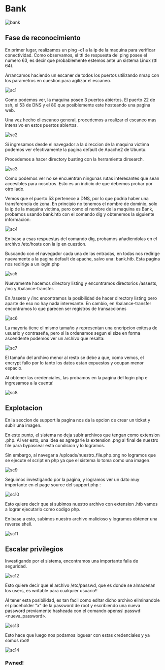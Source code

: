 # Bank

![bank](https://github.com/aguspatur22/Hack-the-box-writeups/assets/50930830/fbce3aac-a153-48fa-914b-4a8ca96d4a87)


## Fase de reconocimiento

En primer lugar, realizamos un ping -c1 <ip> a la ip de la maquina para verificar conectividad. Como observamos, el ttl de respuesta del ping posee el numero 63, es decir que probablemente estemos ante un sistema Linux (ttl 64). 

Arrancamos haciendo un escaner de todos los puertos utilizando nmap con los parametros en cuestion para agilizar el escaneo.

![sc1](https://github.com/aguspatur22/Hack-the-box-writeups/assets/50930830/d19880b7-03a8-4744-9687-22b3932338e0)

Como podemos ver, la maquina posee 3 puertos abiertos. El puerto 22 de ssh, el 53 de DNS y el 80 que posiblemente este hosteando una pagina web.

Una vez hecho el escaneo general, procedemos a realizar el escaneo mas intensivo en estos puertos abiertos.

![sc2](https://github.com/aguspatur22/Hack-the-box-writeups/assets/50930830/a9f386b6-b18b-4434-9b27-783d75ac0fb7)

Si ingresamos desde el navegador a la direccion de la maquina victima podemos ver efectivamente la pagina default de Apache2 de Ubuntu.

Procedemos a hacer directory busting con la herramienta dirsearch.

![sc3](https://github.com/aguspatur22/Hack-the-box-writeups/assets/50930830/d693176a-61dd-44d3-9516-3892c7ce38df)

Como podemos ver no se encuentran ningunas rutas interesantes que sean accesibles para nosotros. Esto es un indicio de que debemos probar por otro lado.

Vemos que el puerto 53 pertenece a DNS, por lo que podria haber una transferencia de zona. En principio no tenemos el nombre de dominio, solo la ip de la maquina victima, pero como el nombre de la maquina es Bank, probamos usando bank.htb con el comando dig y obtenemos la siguiente informacion:

![sc4](https://github.com/aguspatur22/Hack-the-box-writeups/assets/50930830/4927a395-0e0f-4ef0-9851-2826a658a6db)


En base a esas respuestas del comando dig, probamos añadiendolas en el archivo /etc/hosts con la ip en cuestion.

Buscando con el navegador cada una de las entradas, en todas nos redirige nuevamente a la pagina default de apache, salvo una: bank.htb. Esta pagina nos redirige a un login.php

![sc5](https://github.com/aguspatur22/Hack-the-box-writeups/assets/50930830/80953e94-177e-4644-b2a5-ea5815cb7bb8)

Nuevamente hacemos directory listing y encontramos directorios /assests, /inc y /balance-transfer.

En /assets y /inc encontramos la posibilidad de hacer directory listing pero aparte de eso no hay nada interesante. En cambio, en /balance-transfer encontramos lo que parecen ser registros de transacciones

![sc6](https://github.com/aguspatur22/Hack-the-box-writeups/assets/50930830/7f34ab29-c62f-42a0-aa1e-9abd6c192f19)

La mayoria tiene el mismo tamaño y representan una encripcion exitosa de usuario y contraseña, pero si la ordenamos segun el size en forma ascendente podemos ver un archivo que resalta:

![sc7](https://github.com/aguspatur22/Hack-the-box-writeups/assets/50930830/78b6c838-c699-4136-812c-b2e5175a53f5)

El tamaño del archivo menor al resto se debe a que, como vemos, el encrypt fallo por lo tanto los datos estan expuestos y ocupan menor espacio.

Al obtener las credenciales, las probamos en la pagina del login.php e ingresamos a la cuenta!

![sc8](https://github.com/aguspatur22/Hack-the-box-writeups/assets/50930830/1468bfb2-9aa1-4690-9f33-9b119dcd0ef0)


## Explotacion

En la seccion de support la pagina nos da la opcion de crear un ticket y subir una imagen. 

En este punto, el sistema no deja subir archivos que tengan como extension .php. Al ver esto, una idea es agregarle la extension .png al final de nuestro file para bypassear esta condicion y lo logramos.

Sin embargo, al navegar a /uploads/nuestro_file.php.png no logramos que se ejecute el script en php ya que el sistema lo toma como una imagen.

![sc9](https://github.com/aguspatur22/Hack-the-box-writeups/assets/50930830/91370406-fc01-40f8-a0d0-0ce66160bd88)


Seguimos investigando por la pagina, y logramos ver un dato muy importante en el page source del support.php :

![sc10](https://github.com/aguspatur22/Hack-the-box-writeups/assets/50930830/8f77ee60-22b7-4091-a38f-e8e3d219df51)


Esto quiere decir que si subimos nuestro archivo con extension .htb vamos a lograr ejecutarlo como codigo php.

En base a esto, subimos nuestro archivo malicioso y logramos obtener una reverse shell.

![sc11](https://github.com/aguspatur22/Hack-the-box-writeups/assets/50930830/0673d0c9-dfe8-4b22-b245-23b03e7933e2)


## Escalar privilegios

Investigando por el sistema, encontramos una importante falla de seguridad.

![sc12](https://github.com/aguspatur22/Hack-the-box-writeups/assets/50930830/07597836-b897-4ff8-a06e-ff8293d91395)


Esto quiere decir que el archivo /etc/passwd, que es donde se almacenan los users, es writable para cualquier usuario!! 

Al tener esta posibilidad, es tan facil como editar dicho archivo eliminandole el placeholder “x” de la password de root y escribiendo una nueva password previamente hasheada con el comando openssl passwd <nueva_password>. 

![sc13](https://github.com/aguspatur22/Hack-the-box-writeups/assets/50930830/66467d85-349d-43e4-9642-813d2c3166be)


Esto hace que luego nos podamos loguear con estas credenciales y ya somos root!

![sc14](https://github.com/aguspatur22/Hack-the-box-writeups/assets/50930830/b1d9d09d-8a76-442f-8350-c587ede36cfd)


### Pwned!
